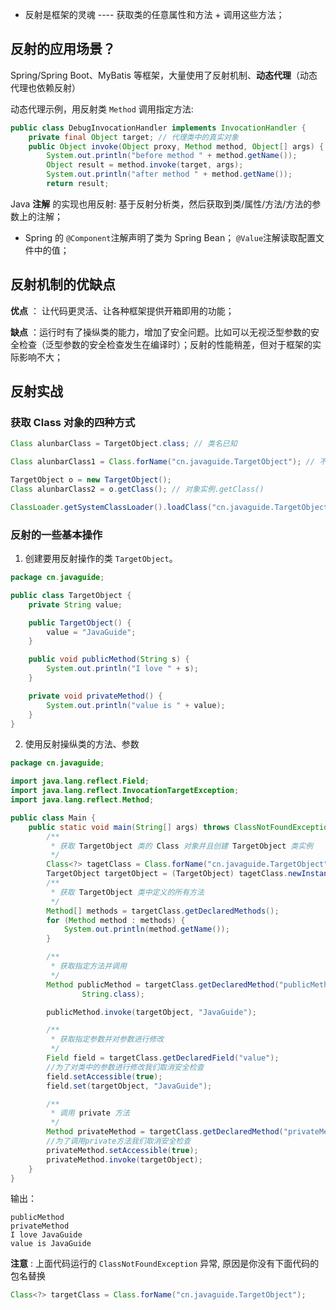 - 反射是框架的灵魂 ---- 获取类的任意属性和方法 + 调用这些方法；

## 反射的应用场景？

Spring/Spring Boot、MyBatis 等框架，大量使用了反射机制、**动态代理**（动态代理也依赖反射）

动态代理示例，用反射类 `Method` 调用指定方法:

```java
public class DebugInvocationHandler implements InvocationHandler {
    private final Object target; // 代理类中的真实对象
    public Object invoke(Object proxy, Method method, Object[] args) {
        System.out.println("before method " + method.getName());
        Object result = method.invoke(target, args);
        System.out.println("after method " + method.getName());
        return result;
```

Java **注解** 的实现也用反射: 基于反射分析类，然后获取到类/属性/方法/方法的参数上的注解；

- Spring 的 `@Component`注解声明了类为 Spring Bean； `@Value`注解读取配置文件中的值；

## 反射机制的优缺点

**优点** ： 让代码更灵活、让各种框架提供开箱即用的功能；

**缺点** ：运行时有了操纵类的能力，增加了安全问题。比如可以无视泛型参数的安全检查（泛型参数的安全检查发生在编译时）；反射的性能稍差，但对于框架的实际影响不大；

## 反射实战

### 获取 Class 对象的四种方式

```java
Class alunbarClass = TargetObject.class; // 类名已知
```

```java
Class alunbarClass1 = Class.forName("cn.javaguide.TargetObject"); // 不知道类名：Class.forName()传入类的全路径获取
```

```java
TargetObject o = new TargetObject();
Class alunbarClass2 = o.getClass(); // 对象实例.getClass()
```

```java
ClassLoader.getSystemClassLoader().loadClass("cn.javaguide.TargetObject"); // 类加载器.loadClass()传入类路径
```

### 反射的一些基本操作

1. 创建要用反射操作的类 `TargetObject`。

```java
package cn.javaguide;

public class TargetObject {
    private String value;

    public TargetObject() {
        value = "JavaGuide";
    }

    public void publicMethod(String s) {
        System.out.println("I love " + s);
    }

    private void privateMethod() {
        System.out.println("value is " + value);
    }
}
```

2. 使用反射操纵类的方法、参数

```java
package cn.javaguide;

import java.lang.reflect.Field;
import java.lang.reflect.InvocationTargetException;
import java.lang.reflect.Method;

public class Main {
    public static void main(String[] args) throws ClassNotFoundException, NoSuchMethodException, IllegalAccessException, InstantiationException, InvocationTargetException, NoSuchFieldException {
        /**
         * 获取 TargetObject 类的 Class 对象并且创建 TargetObject 类实例
         */
        Class<?> tagetClass = Class.forName("cn.javaguide.TargetObject");
        TargetObject targetObject = (TargetObject) tagetClass.newInstance();
        /**
         * 获取 TargetObject 类中定义的所有方法
         */
        Method[] methods = targetClass.getDeclaredMethods();
        for (Method method : methods) {
            System.out.println(method.getName());
        }

        /**
         * 获取指定方法并调用
         */
        Method publicMethod = targetClass.getDeclaredMethod("publicMethod",
                String.class);

        publicMethod.invoke(targetObject, "JavaGuide");

        /**
         * 获取指定参数并对参数进行修改
         */
        Field field = targetClass.getDeclaredField("value");
        //为了对类中的参数进行修改我们取消安全检查
        field.setAccessible(true);
        field.set(targetObject, "JavaGuide");

        /**
         * 调用 private 方法
         */
        Method privateMethod = targetClass.getDeclaredMethod("privateMethod");
        //为了调用private方法我们取消安全检查
        privateMethod.setAccessible(true);
        privateMethod.invoke(targetObject);
    }
}

```

输出：

```
publicMethod
privateMethod
I love JavaGuide
value is JavaGuide
```

**注意** : 上面代码运行的 `ClassNotFoundException` 异常, 原因是你没有下面代码的包名替换

```java
Class<?> targetClass = Class.forName("cn.javaguide.TargetObject");
```

